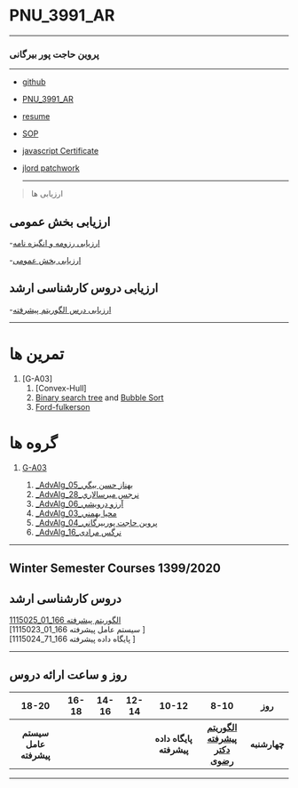 # PNU_3991_AR
---------
### پروین حاجت پور بیرگانی
 
---
- [github](https://github.com/parvinhajatpour)
- [PNU_3991_AR](https://github.com/parvinhajatpour/PNU_3991_AR)
- [resume](https://parvinhajatpour.github.io/)
- [SOP](https://parvinhajatpour.github.io/Sop.github.io/) 
- [javascript Certificate](https://parvinhajatpour.github.io/Certificates/)
- [jlord patchwork](https://parvinhajatpour.github.io/parvin-hajatpour-patchwork/)
  
  --------------
>ارزیابی ها

## ارزیابی بخش عمومی 
-[ارزیابی رزومه  و انگیزه نامه ](parvinhajatpour.github.io/Validation/validation1/)

-[ارزیابی بخش عمومی ](parvinhajatpour.github.io/Validation/validation2/)

## ارزیابی دروس کارشناسی ارشد
-[ارزیابی درس الگوریتم پیشرفته ]()

------------------

# تمرین ها
1. [G-A03]
    1. [Convex-Hull]
    1. [Binary search tree](https://www.aparat.com/v/mE1XP) and [Bubble Sort](https://aparat.com/v/jk90Q)
    1. [Ford-fulkerson](https://github.com/bahssanbeygi/ford-fulkerson)
# گروه ها
1. [G-A03](https://github.com/AliRazavi-edu/PNU_3991/tree/master/_MSc/AdvancedAlgorithms/1115025_01)

    1. [_AdvAlg_05_بهناز حسن بيگي](https://github.com/AliRazavi-edu/PNU_3991/tree/master/_MSc/AdvancedAlgorithms/1115025_01/05_%D8%A8%D9%87%D9%86%D8%A7%D8%B2%20%D8%AD%D8%B3%D9%86%20%D8%A8%D9%8A%DA%AF%D9%8A)    
    1. [_AdvAlg_28_نرجس ميرسالاري](https://github.com/AliRazavi-edu/PNU_3991/tree/master/_MSc/AdvancedAlgorithms/1115025_01/28_%D9%86%D8%B1%D8%AC%D8%B3%20%D9%85%D9%8A%D8%B1%D8%B3%D8%A7%D9%84%D8%A7%D8%B1%D9%8A)    
    1. [_AdvAlg_06_آرزو درويشي](https://github.com/AliRazavi-edu/PNU_3991/tree/master/_MSc/AdvancedAlgorithms/1115025_01/06_%D8%A7%D8%B1%D8%B2%D9%88%20%D8%AF%D8%B1%D9%88%D9%8A%D8%B4%D9%8A)    
    1. [_AdvAlg_03_محيا بهمني](https://github.com/AliRazavi-edu/PNU_3991/tree/master/_MSc/AdvancedAlgorithms/1115025_01/03_%D9%85%D8%AD%D9%8A%D8%A7%20%D8%A8%D9%87%D9%85%D9%86%D9%8A)    
    1. [_AdvAlg_04_پروين حاجت پوربيرگاني](https://github.com/AliRazavi-edu/PNU_3991/tree/master/_MSc/AdvancedAlgorithms/1115025_01/04_%D9%BE%D8%B1%D9%88%D9%8A%D9%86%20%D8%AD%D8%A7%D8%AC%D8%AA%20%D9%BE%D9%88%D8%B1%D8%A8%D9%8A%D8%B1%DA%AF%D8%A7%D9%86%D9%8A)
    1. [_AdvAlg_16_نرگس مرادی](https://github.com/AliRazavi-edu/PNU_3991/tree/master/_MSc/AdvancedAlgorithms/1115025_80/16_%D9%86%D8%B1%DA%AF%D8%B3%20%D9%85%D8%B1%D8%A7%D8%AF%D9%8A)   
------------------
## Winter Semester Courses 1399/2020

## دروس کارشناسی ارشد

[1115025_01_166   الگوریتم پیشرفته ](https://github.com/AliRazavi-edu/PNU_3991/tree/master/_MSc/AdvancedAlgorithms)
<br>
[1115023_01_166 سیستم عامل پیشرفته ]
<br>
[1115024_71_166 پایگاه داده پیشرفته ]
<br>

--------------

## روز و ساعت ارائه دروس

<table style="width:100%">
  <tr>
    <th>18-20</th>
    <th>16-18</th>
    <th>14-16</th>
    <th>12-14</th>
    <th>10-12</th>
    <th>8-10</th>
    <th>روز</th>
  </tr>
   <tr>
    <th>سیستم عامل پیشرفته</th>
    <th></th>
    <th></th>
    <th></th>
    <th>پایگاه داده پیشرفته</th>
    <th><a href="https://github.com/AliRazavi-edu/PNU_3991/tree/master/_MSc/AdvancedAlgorithms" >الگوریتم پیشرفته<br>دکتر رضوی</th>
    <th>چهارشنبه</th>
  </tr>
</table>

--------------
